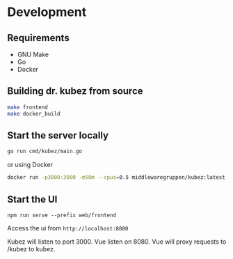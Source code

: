 # Development

## Requirements
- GNU Make
- Go
- Docker

## Building dr. kubez from source
```sh
make frontend
make docker_build
```

## Start the server locally
```sh
go run cmd/kubez/main.go
```

or using Docker

```sh
docker run -p3000:3000 -m50m --cpus=0.5 middlewaregruppen/kubez:latest
```

## Start the UI
`npm run serve --prefix web/frontend`

Access the ui from `http://localhost:8080`

Kubez will listen to port 3000. Vue listen on 8080. Vue will proxy requests to /kubez to kubez.
